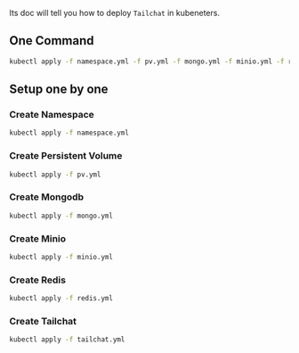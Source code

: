 Its doc will tell you how to deploy `Tailchat` in kubeneters.

## One Command 

```bash
kubectl apply -f namespace.yml -f pv.yml -f mongo.yml -f minio.yml -f redis.yml -f tailchat.yml
```

## Setup one by one

### Create Namespace

```bash
kubectl apply -f namespace.yml
```

### Create Persistent Volume

```bash
kubectl apply -f pv.yml
```

### Create Mongodb

```bash
kubectl apply -f mongo.yml
```

### Create Minio

```bash
kubectl apply -f minio.yml
```

### Create Redis

```bash
kubectl apply -f redis.yml
```

### Create Tailchat

```bash
kubectl apply -f tailchat.yml
```
